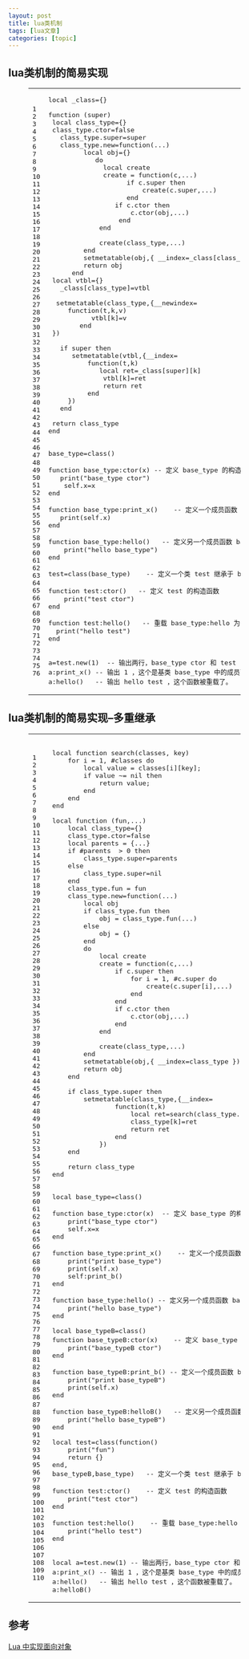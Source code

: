 ```yaml
---
layout: post
title: lua类机制 
tags: [lua文章]
categories: [topic]
---
```

<h2 id="lua类机制的简易实现"><a href="#lua类机制的简易实现" class="headerlink" title="lua类机制的简易实现"></a>lua类机制的简易实现</h2><figure class="highlight lua"><table><tbody><tr><td class="gutter"><pre><span class="line">1</span><br/><span class="line">2</span><br/><span class="line">3</span><br/><span class="line">4</span><br/><span class="line">5</span><br/><span class="line">6</span><br/><span class="line">7</span><br/><span class="line">8</span><br/><span class="line">9</span><br/><span class="line">10</span><br/><span class="line">11</span><br/><span class="line">12</span><br/><span class="line">13</span><br/><span class="line">14</span><br/><span class="line">15</span><br/><span class="line">16</span><br/><span class="line">17</span><br/><span class="line">18</span><br/><span class="line">19</span><br/><span class="line">20</span><br/><span class="line">21</span><br/><span class="line">22</span><br/><span class="line">23</span><br/><span class="line">24</span><br/><span class="line">25</span><br/><span class="line">26</span><br/><span class="line">27</span><br/><span class="line">28</span><br/><span class="line">29</span><br/><span class="line">30</span><br/><span class="line">31</span><br/><span class="line">32</span><br/><span class="line">33</span><br/><span class="line">34</span><br/><span class="line">35</span><br/><span class="line">36</span><br/><span class="line">37</span><br/><span class="line">38</span><br/><span class="line">39</span><br/><span class="line">40</span><br/><span class="line">41</span><br/><span class="line">42</span><br/><span class="line">43</span><br/><span class="line">44</span><br/><span class="line">45</span><br/><span class="line">46</span><br/><span class="line">47</span><br/><span class="line">48</span><br/><span class="line">49</span><br/><span class="line">50</span><br/><span class="line">51</span><br/><span class="line">52</span><br/><span class="line">53</span><br/><span class="line">54</span><br/><span class="line">55</span><br/><span class="line">56</span><br/><span class="line">57</span><br/><span class="line">58</span><br/><span class="line">59</span><br/><span class="line">60</span><br/><span class="line">61</span><br/><span class="line">62</span><br/><span class="line">63</span><br/><span class="line">64</span><br/><span class="line">65</span><br/><span class="line">66</span><br/><span class="line">67</span><br/><span class="line">68</span><br/><span class="line">69</span><br/><span class="line">70</span><br/><span class="line">71</span><br/><span class="line">72</span><br/><span class="line">73</span><br/><span class="line">74</span><br/><span class="line">75</span><br/><span class="line">76</span><br/></pre></td><td class="code"><pre><span class="line"><span class="keyword">local</span> _class={}</span><br/><span class="line"> </span><br/><span class="line"><span class="function"><span class="keyword">function</span> <span class="params">(super)</span></span></span><br/><span class="line">	<span class="keyword">local</span> class_type={}</span><br/><span class="line">	class_type.ctor=<span class="literal">false</span></span><br/><span class="line">	class_type.super=super</span><br/><span class="line">	class_type.new=<span class="function"><span class="keyword">function</span><span class="params">(...)</span></span> </span><br/><span class="line">			<span class="keyword">local</span> obj={}</span><br/><span class="line">			<span class="keyword">do</span></span><br/><span class="line">				<span class="keyword">local</span> <span class="built_in">create</span></span><br/><span class="line">				<span class="built_in">create</span> = <span class="function"><span class="keyword">function</span><span class="params">(c,...)</span></span></span><br/><span class="line">					<span class="keyword">if</span> c.super <span class="keyword">then</span></span><br/><span class="line">						<span class="built_in">create</span>(c.super,...)</span><br/><span class="line">					<span class="keyword">end</span></span><br/><span class="line">					<span class="keyword">if</span> c.ctor <span class="keyword">then</span></span><br/><span class="line">						c.ctor(obj,...)</span><br/><span class="line">					<span class="keyword">end</span></span><br/><span class="line">				<span class="keyword">end</span></span><br/><span class="line"> </span><br/><span class="line">				<span class="built_in">create</span>(class_type,...)</span><br/><span class="line">			<span class="keyword">end</span></span><br/><span class="line">			<span class="built_in">setmetatable</span>(obj,{ <span class="built_in">__index</span>=_class[class_type] })</span><br/><span class="line">			<span class="keyword">return</span> obj</span><br/><span class="line">		<span class="keyword">end</span></span><br/><span class="line">	<span class="keyword">local</span> vtbl={}</span><br/><span class="line">	_class[class_type]=vtbl</span><br/><span class="line"> </span><br/><span class="line">	<span class="built_in">setmetatable</span>(class_type,{<span class="built_in">__newindex</span>=</span><br/><span class="line">		<span class="function"><span class="keyword">function</span><span class="params">(t,k,v)</span></span></span><br/><span class="line">			vtbl[k]=v</span><br/><span class="line">		<span class="keyword">end</span></span><br/><span class="line">	})</span><br/><span class="line"> </span><br/><span class="line">	<span class="keyword">if</span> super <span class="keyword">then</span></span><br/><span class="line">		<span class="built_in">setmetatable</span>(vtbl,{<span class="built_in">__index</span>=</span><br/><span class="line">			<span class="function"><span class="keyword">function</span><span class="params">(t,k)</span></span></span><br/><span class="line">				<span class="keyword">local</span> ret=_class[super][k]</span><br/><span class="line">				vtbl[k]=ret</span><br/><span class="line">				<span class="keyword">return</span> ret</span><br/><span class="line">			<span class="keyword">end</span></span><br/><span class="line">		})</span><br/><span class="line">	<span class="keyword">end</span></span><br/><span class="line"> </span><br/><span class="line">	<span class="keyword">return</span> class_type</span><br/><span class="line"><span class="keyword">end</span></span><br/><span class="line"></span><br/><span class="line"></span><br/><span class="line">base_type=class()		</span><br/><span class="line"> </span><br/><span class="line"><span class="function"><span class="keyword">function</span> <span class="title">base_type:ctor</span><span class="params">(x)</span></span>	<span class="comment">-- 定义 base_type 的构造函数</span></span><br/><span class="line">	<span class="built_in">print</span>(<span class="string">&#34;base_type ctor&#34;</span>)</span><br/><span class="line">	self.x=x</span><br/><span class="line"><span class="keyword">end</span></span><br/><span class="line"> </span><br/><span class="line"><span class="function"><span class="keyword">function</span> <span class="title">base_type:print_x</span><span class="params">()</span></span>	<span class="comment">-- 定义一个成员函数 base_type:print_x</span></span><br/><span class="line">	<span class="built_in">print</span>(self.x)</span><br/><span class="line"><span class="keyword">end</span></span><br/><span class="line"> </span><br/><span class="line"><span class="function"><span class="keyword">function</span> <span class="title">base_type:hello</span><span class="params">()</span></span>	<span class="comment">-- 定义另一个成员函数 base_type:hello</span></span><br/><span class="line">	<span class="built_in">print</span>(<span class="string">&#34;hello base_type&#34;</span>)</span><br/><span class="line"><span class="keyword">end</span></span><br/><span class="line"></span><br/><span class="line">test=class(base_type)	<span class="comment">-- 定义一个类 test 继承于 base_type</span></span><br/><span class="line"> </span><br/><span class="line"><span class="function"><span class="keyword">function</span> <span class="title">test:ctor</span><span class="params">()</span></span>	<span class="comment">-- 定义 test 的构造函数</span></span><br/><span class="line">	<span class="built_in">print</span>(<span class="string">&#34;test ctor&#34;</span>)</span><br/><span class="line"><span class="keyword">end</span></span><br/><span class="line"> </span><br/><span class="line"><span class="function"><span class="keyword">function</span> <span class="title">test:hello</span><span class="params">()</span></span>	<span class="comment">-- 重载 base_type:hello 为 test:hello</span></span><br/><span class="line">	<span class="built_in">print</span>(<span class="string">&#34;hello test&#34;</span>)</span><br/><span class="line"><span class="keyword">end</span></span><br/><span class="line"></span><br/><span class="line"></span><br/><span class="line">a=test.new(<span class="number">1</span>)	<span class="comment">-- 输出两行，base_type ctor 和 test ctor 。这个对象被正确的构造了。</span></span><br/><span class="line">a:print_x()	<span class="comment">-- 输出 1 ，这个是基类 base_type 中的成员函数。</span></span><br/><span class="line">a:hello()	<span class="comment">-- 输出 hello test ，这个函数被重载了。</span></span><br/></pre></td></tr></tbody></table></figure>
<h2 id="lua类机制的简易实现–多重继承"><a href="#lua类机制的简易实现–多重继承" class="headerlink" title="lua类机制的简易实现–多重继承"></a>lua类机制的简易实现–多重继承</h2><figure class="highlight lua"><table><tbody><tr><td class="gutter"><pre><span class="line">1</span><br/><span class="line">2</span><br/><span class="line">3</span><br/><span class="line">4</span><br/><span class="line">5</span><br/><span class="line">6</span><br/><span class="line">7</span><br/><span class="line">8</span><br/><span class="line">9</span><br/><span class="line">10</span><br/><span class="line">11</span><br/><span class="line">12</span><br/><span class="line">13</span><br/><span class="line">14</span><br/><span class="line">15</span><br/><span class="line">16</span><br/><span class="line">17</span><br/><span class="line">18</span><br/><span class="line">19</span><br/><span class="line">20</span><br/><span class="line">21</span><br/><span class="line">22</span><br/><span class="line">23</span><br/><span class="line">24</span><br/><span class="line">25</span><br/><span class="line">26</span><br/><span class="line">27</span><br/><span class="line">28</span><br/><span class="line">29</span><br/><span class="line">30</span><br/><span class="line">31</span><br/><span class="line">32</span><br/><span class="line">33</span><br/><span class="line">34</span><br/><span class="line">35</span><br/><span class="line">36</span><br/><span class="line">37</span><br/><span class="line">38</span><br/><span class="line">39</span><br/><span class="line">40</span><br/><span class="line">41</span><br/><span class="line">42</span><br/><span class="line">43</span><br/><span class="line">44</span><br/><span class="line">45</span><br/><span class="line">46</span><br/><span class="line">47</span><br/><span class="line">48</span><br/><span class="line">49</span><br/><span class="line">50</span><br/><span class="line">51</span><br/><span class="line">52</span><br/><span class="line">53</span><br/><span class="line">54</span><br/><span class="line">55</span><br/><span class="line">56</span><br/><span class="line">57</span><br/><span class="line">58</span><br/><span class="line">59</span><br/><span class="line">60</span><br/><span class="line">61</span><br/><span class="line">62</span><br/><span class="line">63</span><br/><span class="line">64</span><br/><span class="line">65</span><br/><span class="line">66</span><br/><span class="line">67</span><br/><span class="line">68</span><br/><span class="line">69</span><br/><span class="line">70</span><br/><span class="line">71</span><br/><span class="line">72</span><br/><span class="line">73</span><br/><span class="line">74</span><br/><span class="line">75</span><br/><span class="line">76</span><br/><span class="line">77</span><br/><span class="line">78</span><br/><span class="line">79</span><br/><span class="line">80</span><br/><span class="line">81</span><br/><span class="line">82</span><br/><span class="line">83</span><br/><span class="line">84</span><br/><span class="line">85</span><br/><span class="line">86</span><br/><span class="line">87</span><br/><span class="line">88</span><br/><span class="line">89</span><br/><span class="line">90</span><br/><span class="line">91</span><br/><span class="line">92</span><br/><span class="line">93</span><br/><span class="line">94</span><br/><span class="line">95</span><br/><span class="line">96</span><br/><span class="line">97</span><br/><span class="line">98</span><br/><span class="line">99</span><br/><span class="line">100</span><br/><span class="line">101</span><br/><span class="line">102</span><br/><span class="line">103</span><br/><span class="line">104</span><br/><span class="line">105</span><br/><span class="line">106</span><br/><span class="line">107</span><br/><span class="line">108</span><br/><span class="line">109</span><br/><span class="line">110</span><br/></pre></td><td class="code"><pre><span class="line"></span><br/><span class="line"><span class="keyword">local</span> <span class="function"><span class="keyword">function</span> <span class="title">search</span><span class="params">(classes, key)</span></span></span><br/><span class="line">    <span class="keyword">for</span> i = <span class="number">1</span>, #classes <span class="keyword">do</span></span><br/><span class="line">        <span class="keyword">local</span> value = classes[i][key];</span><br/><span class="line">        <span class="keyword">if</span> value ~= <span class="literal">nil</span> <span class="keyword">then</span></span><br/><span class="line">            <span class="keyword">return</span> value;</span><br/><span class="line">        <span class="keyword">end</span></span><br/><span class="line">    <span class="keyword">end</span></span><br/><span class="line"><span class="keyword">end</span></span><br/><span class="line"></span><br/><span class="line"><span class="keyword">local</span> <span class="function"><span class="keyword">function</span> <span class="params">(fun,...)</span></span></span><br/><span class="line">    <span class="keyword">local</span> class_type={}</span><br/><span class="line">    class_type.ctor=<span class="literal">false</span></span><br/><span class="line">    <span class="keyword">local</span> parents = {...}</span><br/><span class="line">    <span class="keyword">if</span> #parents  &gt; <span class="number">0</span> <span class="keyword">then</span></span><br/><span class="line">        class_type.super=parents</span><br/><span class="line">    <span class="keyword">else</span></span><br/><span class="line">        class_type.super=<span class="literal">nil</span></span><br/><span class="line">    <span class="keyword">end</span></span><br/><span class="line">    class_type.fun = fun</span><br/><span class="line">    class_type.new=<span class="function"><span class="keyword">function</span><span class="params">(...)</span></span></span><br/><span class="line">        <span class="keyword">local</span> obj</span><br/><span class="line">        <span class="keyword">if</span> class_type.fun <span class="keyword">then</span></span><br/><span class="line">            obj = class_type.fun(...)</span><br/><span class="line">        <span class="keyword">else</span></span><br/><span class="line">            obj = {}</span><br/><span class="line">        <span class="keyword">end</span></span><br/><span class="line">        <span class="keyword">do</span></span><br/><span class="line">            <span class="keyword">local</span> <span class="built_in">create</span></span><br/><span class="line">            <span class="built_in">create</span> = <span class="function"><span class="keyword">function</span><span class="params">(c,...)</span></span></span><br/><span class="line">                <span class="keyword">if</span> c.super <span class="keyword">then</span></span><br/><span class="line">                    <span class="keyword">for</span> i = <span class="number">1</span>, #c.super <span class="keyword">do</span></span><br/><span class="line">                        <span class="built_in">create</span>(c.super[i],...)</span><br/><span class="line">                    <span class="keyword">end</span></span><br/><span class="line">                <span class="keyword">end</span></span><br/><span class="line">                <span class="keyword">if</span> c.ctor <span class="keyword">then</span></span><br/><span class="line">                    c.ctor(obj,...)</span><br/><span class="line">                <span class="keyword">end</span></span><br/><span class="line">            <span class="keyword">end</span></span><br/><span class="line"></span><br/><span class="line">            <span class="built_in">create</span>(class_type,...)</span><br/><span class="line">        <span class="keyword">end</span></span><br/><span class="line">        <span class="built_in">setmetatable</span>(obj,{ <span class="built_in">__index</span>=class_type })</span><br/><span class="line">        <span class="keyword">return</span> obj</span><br/><span class="line">    <span class="keyword">end</span></span><br/><span class="line"></span><br/><span class="line">    <span class="keyword">if</span> class_type.super <span class="keyword">then</span></span><br/><span class="line">        <span class="built_in">setmetatable</span>(class_type,{<span class="built_in">__index</span>=</span><br/><span class="line">                <span class="function"><span class="keyword">function</span><span class="params">(t,k)</span></span></span><br/><span class="line">                    <span class="keyword">local</span> ret=search(class_type.super,k)</span><br/><span class="line">                    class_type[k]=ret</span><br/><span class="line">                    <span class="keyword">return</span> ret</span><br/><span class="line">                <span class="keyword">end</span></span><br/><span class="line">            })</span><br/><span class="line">    <span class="keyword">end</span></span><br/><span class="line"></span><br/><span class="line">    <span class="keyword">return</span> class_type</span><br/><span class="line"><span class="keyword">end</span></span><br/><span class="line"></span><br/><span class="line"></span><br/><span class="line"><span class="keyword">local</span> base_type=class()		</span><br/><span class="line"></span><br/><span class="line"><span class="function"><span class="keyword">function</span> <span class="title">base_type:ctor</span><span class="params">(x)</span></span>	<span class="comment">-- 定义 base_type 的构造函数</span></span><br/><span class="line">    <span class="built_in">print</span>(<span class="string">&#34;base_type ctor&#34;</span>)</span><br/><span class="line">    self.x=x</span><br/><span class="line"><span class="keyword">end</span></span><br/><span class="line"></span><br/><span class="line"><span class="function"><span class="keyword">function</span> <span class="title">base_type:print_x</span><span class="params">()</span></span>	<span class="comment">-- 定义一个成员函数 base_type:print_x</span></span><br/><span class="line">    <span class="built_in">print</span>(<span class="string">&#34;print base_type&#34;</span>)</span><br/><span class="line">    <span class="built_in">print</span>(self.x)</span><br/><span class="line">    self:print_b()</span><br/><span class="line"><span class="keyword">end</span></span><br/><span class="line"></span><br/><span class="line"><span class="function"><span class="keyword">function</span> <span class="title">base_type:hello</span><span class="params">()</span></span>	<span class="comment">-- 定义另一个成员函数 base_type:hello</span></span><br/><span class="line">    <span class="built_in">print</span>(<span class="string">&#34;hello base_type&#34;</span>)</span><br/><span class="line"><span class="keyword">end</span></span><br/><span class="line"></span><br/><span class="line"><span class="keyword">local</span> base_typeB=class()		</span><br/><span class="line"><span class="function"><span class="keyword">function</span> <span class="title">base_typeB:ctor</span><span class="params">(x)</span></span>	<span class="comment">-- 定义 base_type 的构造函数</span></span><br/><span class="line">    <span class="built_in">print</span>(<span class="string">&#34;base_typeB ctor&#34;</span>)</span><br/><span class="line"><span class="keyword">end</span></span><br/><span class="line"></span><br/><span class="line"><span class="function"><span class="keyword">function</span> <span class="title">base_typeB:print_b</span><span class="params">()</span></span>	<span class="comment">-- 定义一个成员函数 base_type:print_x</span></span><br/><span class="line">    <span class="built_in">print</span>(<span class="string">&#34;print base_typeB&#34;</span>)</span><br/><span class="line">    <span class="built_in">print</span>(self.x)</span><br/><span class="line"><span class="keyword">end</span></span><br/><span class="line"></span><br/><span class="line"><span class="function"><span class="keyword">function</span> <span class="title">base_typeB:helloB</span><span class="params">()</span></span>	<span class="comment">-- 定义另一个成员函数 base_type:hello</span></span><br/><span class="line">    <span class="built_in">print</span>(<span class="string">&#34;hello base_typeB&#34;</span>)</span><br/><span class="line"><span class="keyword">end</span></span><br/><span class="line"></span><br/><span class="line"><span class="keyword">local</span> test=class(<span class="function"><span class="keyword">function</span><span class="params">()</span></span></span><br/><span class="line">    <span class="built_in">print</span>(<span class="string">&#34;fun&#34;</span>)</span><br/><span class="line">    <span class="keyword">return</span> {}</span><br/><span class="line"><span class="keyword">end</span>,</span><br/><span class="line">base_typeB,base_type)	<span class="comment">-- 定义一个类 test 继承于 base_type</span></span><br/><span class="line"></span><br/><span class="line"><span class="function"><span class="keyword">function</span> <span class="title">test:ctor</span><span class="params">()</span></span>	<span class="comment">-- 定义 test 的构造函数</span></span><br/><span class="line">    <span class="built_in">print</span>(<span class="string">&#34;test ctor&#34;</span>)</span><br/><span class="line"><span class="keyword">end</span></span><br/><span class="line"></span><br/><span class="line"><span class="function"><span class="keyword">function</span> <span class="title">test:hello</span><span class="params">()</span></span>	<span class="comment">-- 重载 base_type:hello 为 test:hello</span></span><br/><span class="line">    <span class="built_in">print</span>(<span class="string">&#34;hello test&#34;</span>)</span><br/><span class="line"><span class="keyword">end</span></span><br/><span class="line"></span><br/><span class="line"></span><br/><span class="line"><span class="keyword">local</span> a=test.new(<span class="number">1</span>)	<span class="comment">-- 输出两行，base_type ctor 和 test ctor 。这个对象被正确的构造了。</span></span><br/><span class="line">a:print_x()	<span class="comment">-- 输出 1 ，这个是基类 base_type 中的成员函数。</span></span><br/><span class="line">a:hello()	<span class="comment">-- 输出 hello test ，这个函数被重载了。</span></span><br/><span class="line">a:helloB()</span><br/></pre></td></tr></tbody></table></figure>
<h2 id="参考"><a href="#参考" class="headerlink" title="参考"></a>参考</h2><p><a href="https://blog.codingnow.com/cloud/LuaOO" target="_blank" rel="noopener noreferrer">Lua 中实现面向对象</a></p>